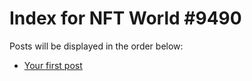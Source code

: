 # Index for NFT World #9490
Posts will be displayed in the order below:

- [Your first post](./001-first.md)

